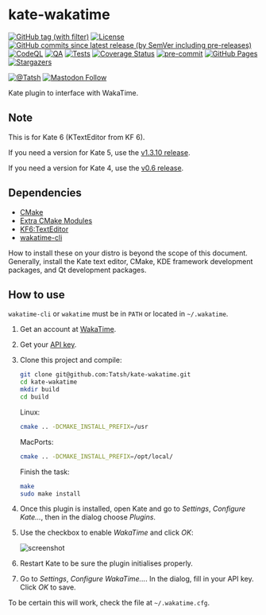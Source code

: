 # kate-wakatime

[![GitHub tag (with filter)](https://img.shields.io/github/v/tag/Tatsh/kate-wakatime)](https://github.com/Tatsh/kate-wakatime/tags)
[![License](https://img.shields.io/github/license/Tatsh/kate-wakatime)](https://github.com/Tatsh/kate-wakatime/blob/master/LICENSE.txt)
[![GitHub commits since latest release (by SemVer including pre-releases)](https://img.shields.io/github/commits-since/Tatsh/kate-wakatime/v1.5.2/master)](https://github.com/Tatsh/kate-wakatime/compare/v1.5.2...master)
[![CodeQL](https://github.com/Tatsh/ifup-systemd-resolved/actions/workflows/codeql.yml/badge.svg)](https://github.com/Tatsh/ifup-systemd-resolved/actions/workflows/codeql.yml)
[![QA](https://github.com/Tatsh/kate-wakatime/actions/workflows/qa.yml/badge.svg)](https://github.com/Tatsh/kate-wakatime/actions/workflows/qa.yml)
[![Tests](https://github.com/Tatsh/kate-wakatime/actions/workflows/tests.yml/badge.svg)](https://github.com/Tatsh/kate-wakatime/actions/workflows/tests.yml)
[![Coverage Status](https://coveralls.io/repos/github/Tatsh/kate-wakatime/badge.svg?branch=master)](https://coveralls.io/github/Tatsh/kate-wakatime?branch=master)
[![pre-commit](https://img.shields.io/badge/pre--commit-enabled-brightgreen?logo=pre-commit&logoColor=white)](https://github.com/pre-commit/pre-commit)
[![GitHub Pages](https://github.com/Tatsh/kate-wakatime/actions/workflows/pages.yml/badge.svg)](https://tatsh.github.io/kate-wakatime/)
[![Stargazers](https://img.shields.io/github/stars/Tatsh/kate-wakatime?logo=github&style=flat)](https://github.com/Tatsh/kate-wakatime/stargazers)

[![@Tatsh](https://img.shields.io/badge/dynamic/json?url=https%3A%2F%2Fpublic.api.bsky.app%2Fxrpc%2Fapp.bsky.actor.getProfile%2F%3Factor%3Ddid%3Aplc%3Auq42idtvuccnmtl57nsucz72%26query%3D%24.followersCount%26style%3Dsocial%26logo%3Dbluesky%26label%3DFollow%2520%40Tatsh&query=%24.followersCount&style=social&logo=bluesky&label=Follow%20%40Tatsh)](https://bsky.app/profile/Tatsh.bsky.social)
[![Mastodon Follow](https://img.shields.io/mastodon/follow/109370961877277568?domain=hostux.social&style=social)](https://hostux.social/@Tatsh)

Kate plugin to interface with WakaTime.

## Note

This is for Kate 6 (KTextEditor from KF 6).

If you need a version for Kate 5, use the [v1.3.10 release](https://github.com/Tatsh/kate-wakatime/releases).

If you need a version for Kate 4, use the [v0.6 release](https://github.com/Tatsh/kate-wakatime/releases).

## Dependencies

- [CMake](https://cmake.org/)
- [Extra CMake Modules](https://invent.kde.org/frameworks/extra-cmake-modules)
- [KF6:TextEditor](https://develop.kde.org/products/frameworks/)
- [wakatime-cli](https://github.com/wakatime/wakatime-cli)

How to install these on your distro is beyond the scope of this document. Generally, install the
Kate text editor, CMake, KDE framework development packages, and Qt development packages.

## How to use

`wakatime-cli` or `wakatime` must be in `PATH` or located in `~/.wakatime`.

1. Get an account at [WakaTime](https://wakatime.com).
2. Get your [API key](https://wakatime.com/settings).
3. Clone this project and compile:

   ```bash
   git clone git@github.com:Tatsh/kate-wakatime.git
   cd kate-wakatime
   mkdir build
   cd build
   ```

   Linux:

   ```bash
   cmake .. -DCMAKE_INSTALL_PREFIX=/usr
   ```

   MacPorts:

   ```bash
   cmake .. -DCMAKE_INSTALL_PREFIX=/opt/local/
   ```

   Finish the task:

   ```bash
   make
   sudo make install
   ```

4. Once this plugin is installed, open Kate and go to _Settings_, _Configure Kate..._, then in the
   dialog choose _Plugins_.
5. Use the checkbox to enable _WakaTime_ and click _OK_:

   ![screenshot](https://user-images.githubusercontent.com/724848/53671349-f6a91280-3c4b-11e9-88b9-01f2cdc3cf67.png)

6. Restart Kate to be sure the plugin initialises properly.
7. Go to _Settings_, _Configure WakaTime..._. In the dialog, fill in your API key. Click _OK_ to save.

To be certain this will work, check the file at `~/.wakatime.cfg`.
